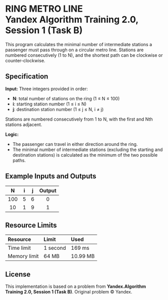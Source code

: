 # RING METRO LINE <br> Yandex Algorithm Training 2.0, Session 1 (Task B)

This program calculates the minimal number of intermediate stations a passenger must pass through on a circular metro line. Stations are numbered consecutively (1 to N), and the shortest path can be clockwise or counter-clockwise.

## Specification

**Input:**
Three integers provided in order:

- **N**: total number of stations on the ring (1 ≤ N ≤ 100)
- **i**: starting station number (1 ≤ i ≤ N)
- **j**: destination station number (1 ≤ j ≤ N, i ≠ j)

Stations are numbered consecutively from 1 to N, with the first and Nth stations adjacent.

**Logic:**

- The passenger can travel in either direction around the ring.
- The minimal number of intermediate stations (excluding the starting and destination stations) is calculated as the minimum of the two possible paths.


## Example Inputs and Outputs

| N | i | j | Output |
| :--: | :--: | :--: | :--: |
| 100 | 5 | 6 | 0 |
| 10 | 1 | 9 | 1 |

## Resource Limits

| Resource | Limit | Used |
| :-- | :-- | :-- |
| Time limit | 1 second | 169 ms |
| Memory limit | 64 MB | 10.99 MB |

## License

This implementation is based on a problem from **Yandex.Algorithm Training 2.0, Session 1 (Task B)**.
Original problem © Yandex.
